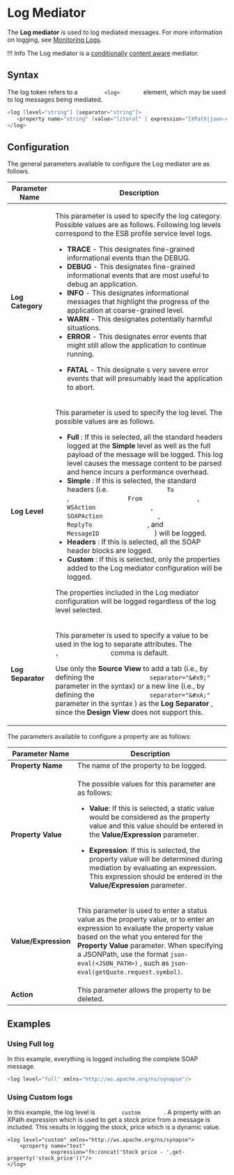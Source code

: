 # Log Mediator

The **Log mediator** is used to log mediated messages. For more information on logging, see [Monitoring Logs]({{base_path}}/observe/micro-integrator/classic-observability-logs/monitoring-logs/).

!!! Info
	The Log mediator is a [conditionally]({{base_path}}/concepts/message-processing-units/#classification-of-mediators) [content aware]({{base_path}}/concepts/message-processing-units/#classification-of-mediators) mediator.

## Syntax

The log token refers to a `         <log>        ` element, which may be
used to log messages being mediated.

``` java
<log [level="string"] [separator="string"]>
   <property name="string" (value="literal" | expression="[XPath|json-eval(JSON Path)]")/>*
</log>
```

## Configuration

The general parameters available to configure the Log mediator are as
follows.

<table>
<thead>
<tr class="header">
<th>Parameter Name</th>
<th>Description</th>
</tr>
</thead>
<tbody>
<tr class="odd">
<td><strong>Log Category</strong></td>
<td><p>This parameter is used to specify the log category. Possible values are as follows. Following log levels correspond to the ESB profile service level logs.</p>
<ul>
<li><strong>TRACE</strong> - This designates fine-grained informational events than the DEBUG.</li>
<li><strong>DEBUG</strong> - This designates fine-grained informational events that are most useful to debug an application.</li>
<li><strong>INFO</strong> - This designates informational messages that highlight the progress of the application at coarse-grained level.</li>
<li><strong>WARN</strong> - This designates potentially harmful situations.</li>
<li><strong>ERROR</strong> - This designates error events that might still allow the application to continue running.</li>
<li><p><strong>FATAL</strong> - This designate s very severe error events that will presumably lead the application to abort.</p></li>
</ul></td>
</tr>
<tr class="even">
<td><div class="content-wrapper">
<p><strong>Log Level</strong></p>
</div></td>
<td><div class="content-wrapper">
<p>This parameter is used to specify the log level. The possible values are as follows.</p>
<ul>
<li><strong>Full</strong> : If this is selected, all the standard headers logged at the <strong>Simple</strong> level as well as the full payload of the message will be logged. This log level causes the message content to be parsed and hence incurs a performance overhead.</li>
<li><strong>Simple</strong> : If this is selected, the standard headers (i.e. <code>                To               </code> , <code>                From               </code> , <code>                WSAction               </code> , <code>                SOAPAction               </code> , <code>                ReplyTo               </code> , and <code>                MessageID               </code> ) will be logged.</li>
<li><strong>Headers</strong> : If this is selected, all the SOAP header blocks are logged.</li>
<li><strong>Custom</strong> : If this is selected, only the properties added to the Log mediator configuration will be logged.</li>
</ul>
<p>The properties included in the Log mediator configuration will be logged regardless of the log level selected.</p>
</div></td>
</tr>
<tr class="odd">
<td><strong>Log Separator</strong></td>
<td><div class="content-wrapper">
<p>This parameter is used to specify a value to be used in the log to separate attributes. The <code>               ,              </code> comma is default.</p>
<p>Use only the <strong>Source View</strong> to add a tab (i.e., by defining the <code>               separator="&amp;#x9;"              </code> parameter in the syntax) or a new line (i.e., by defining the <code>               separator="&amp;#xA;"              </code> parameter in the syntax ) as the <strong>Log Separator</strong> , since the <strong>Design View</strong> does not support this.</p>
</div></td>
</tr>
</tbody>
</table>

The parameters available to configure a property are as follows:

<table>
<thead>
<tr class="header">
<th>Parameter Name</th>
<th>Description</th>
</tr>
</thead>
<tbody>
<tr class="odd">
<td><strong>Property Name</strong></td>
<td>The name of the property to be logged.</td>
</tr>
<tr class="even">
<td><strong>Property Value</strong></td>
<td><p>The possible values for this parameter are as follows:</p>
<ul>
<li><strong>Value</strong>: If this is selected, a static value would be considered as the property value and this value should be entered in the <strong>Value/Expression</strong> parameter.</li>
<li><p><strong>Expression</strong>: If this is selected, the property value will be determined during mediation by evaluating an expression. This expression should be entered in the <strong>Value/Expression</strong> parameter.</p></li>
</ul></td>
</tr>
<tr class="odd">
<td><strong>Value/Expression</strong></td>
<td><div class="content-wrapper">
<p>This parameter is used to enter a status value as the property value, or to enter an expression to evaluate the property value based on the what you entered for the <strong>Property Value</strong> parameter. When specifying a JSONPath, use the format <code>json-eval(&lt;JSON_PATH&gt;)</code> , such as <code>json-eval(getQuote.request.symbol)</code>.</p>
</div></td>
</tr>
<tr class="even">
<td><strong>Action</strong></td>
<td>This parameter allows the property to be deleted.</td>
</tr>
</tbody>
</table>

## Examples

### Using Full log

In this example, everything is logged including the complete SOAP
message.

``` java
<log level="full" xmlns="http://ws.apache.org/ns/synapse"/>
```

### Using Custom logs

In this example, the log level is `         custom        ` . A property
with an XPath expression which is used to get a stock price from a
message is included. This results in logging the stock, price which is a
dynamic value.

``` 
<log level="custom" xmlns="http://ws.apache.org/ns/synapse">
    <property name="text"
              expression="fn:concat('Stock price - ',get-property('stock_price'))"/>
</log>
```
